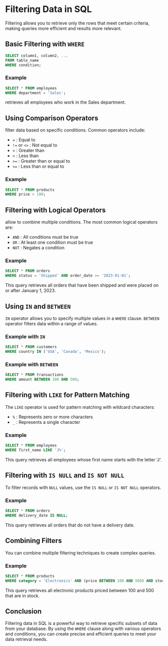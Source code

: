 # Filtering Data in SQL
Filtering allows you to retrieve only the rows that meet certain criteria, making  queries more efficient and results more relevant.

## Basic Filtering with `WHERE`

```sql
SELECT column1, column2, ...
FROM table_name
WHERE condition;
```

### Example

```sql
SELECT * FROM employees
WHERE department = 'Sales'; 
```
retrieves all employees who work in the Sales department.


## Using Comparison Operators

filter data based on specific conditions. Common operators include:

- `=` : Equal to
- `!=` or `<>` : Not equal to
- `>` : Greater than
- `<` : Less than
- `>=` : Greater than or equal to
- `<=` : Less than or equal to

### Example

```sql
SELECT * FROM products
WHERE price > 100;
```


## Filtering with Logical Operators

allow to combine multiple conditions. The most common logical operators are:

- `AND` : All conditions must be true
- `OR` : At least one condition must be true
- `NOT` : Negates a condition

### Example

```sql
SELECT * FROM orders
WHERE status = 'Shipped' AND order_date >= '2023-01-01';
```

This query retrieves all orders that have been shipped and were placed on or after January 1, 2023.


## Using `IN` and `BETWEEN`

`IN` operator allows you to specify multiple values in a `WHERE` clause. 
`BETWEEN` operator filters data within a range of values.

### Example with `IN`

```sql
SELECT * FROM customers
WHERE country IN ('USA', 'Canada', 'Mexico');
```

### Example with `BETWEEN`

```sql
SELECT * FROM transactions
WHERE amount BETWEEN 100 AND 500;
```

## Filtering with `LIKE` for Pattern Matching

The `LIKE` operator is used for pattern matching with wildcard characters:

- `%` : Represents zero or more characters
- `_` : Represents a single character

### Example

```sql
SELECT * FROM employees
WHERE first_name LIKE 'J%';
```
This query retrieves all employees whose first name starts with the letter 'J'.


## Filtering with `IS NULL` and `IS NOT NULL`
To filter records with `NULL` values, use the `IS NULL` or `IS NOT NULL` operators.

### Example

```sql
SELECT * FROM orders
WHERE delivery_date IS NULL;
```
This query retrieves all orders that do not have a delivery date.


## Combining Filters
You can combine multiple filtering techniques to create complex queries.  
### Example

```sql
SELECT * FROM products
WHERE category = 'Electronics' AND (price BETWEEN 100 AND 500) AND stock > 0;
```

This query retrieves all electronic products priced between 100 and 500 that are in stock.

## Conclusion

Filtering data in SQL is a powerful way to retrieve specific subsets of data from your database. By using the `WHERE` clause along with various operators and conditions, you can create precise and efficient queries to meet your data retrieval needs.